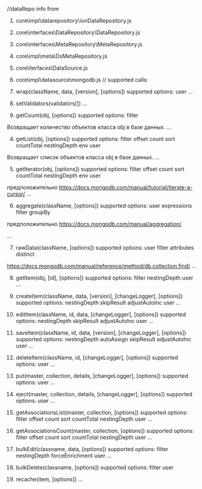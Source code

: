 //dataRepo
info from
1. core\impl\datarepository\ionDataRepository.js
2. core\interfaces\DataRepository\DataRepository.js
3. core\interfaces\MetaRepository\MetaRepository.js
4. core\impl\meta\DsMetaRepository.js
5. core\iterfaces\DataSource.js
6. core\impl\datasource\mongodb.js
//
supported calls:

1. wrap(className, data, [version], [options])
supported options:
user
...

2. setValidators(validators[])
...

3. getCount(obj, [options])
supported options:
filter

Возвращает количество объектов класса obj в базе данных.
...

4. getList(obj, [options])
supported options:
filter
offset
count
sort
countTotal
nestingDepth
env
user

Возвращает список объектов класса obj в базе данных.
...

5. getIterator(obj, [options])
supported options:
filter
offset
count
sort
countTotal
nestingDepth
env
user

предположительно https://docs.mongodb.com/manual/tutorial/iterate-a-cursor/
...

6. aggregate(className, [options])
supported options:
user
expressions
filter
groupBy

предположительно https://docs.mongodb.com/manual/aggregation/

...

7. rawData(className, [options])
supported options:
user
filter
attributes
distinct

https://docs.mongodb.com/manual/reference/method/db.collection.find/
...

8. getItem(obj, [id], [options])
supported options:
filter
nestingDepth
user
...

9. createItem(className, data, [version], [changeLogger], [options])
supported options:
nestingDepth
skipResult
adjustAutoInc
user
...

10. editItem(className, id, data, [changeLogger], [options])
supported options:
nestingDepth
skipResult
adjustAutoInc 
user
...

11. saveItem(className, id, data, [version], [changeLogger], [options])
supported options:
nestingDepth
autoAssign
skipResult
adjustAutoInc
user
...

12. deleteItem(className, id, [changeLogger], [options])
supported options:
user
...

13. put(master, collection, details, [changeLogger], [options])
supported options:
user
...

14. eject(master, collection, details, [changeLogger], [options])
supported options:
user
...

15. getAssociationsList(master, collection, [options])
supported options:
filter
offset
count
sort
countTotal
nestingDepth
user
...

16. getAssociationsCount(master, collection, [options])
supported options:
filter
offset
count
sort
countTotal
nestingDepth
user
...

17. bulkEdit(classname, data, [options])
supported options:
filter
nestingDepth
forceEnrichment
user
...

18. bulkDelete(classname, [options])
supported options:
filter
user

19. recache(item, [options])
...